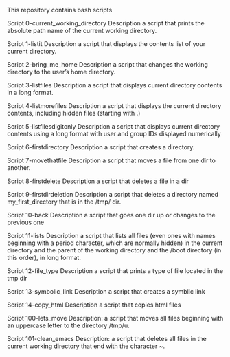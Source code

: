 This repository contains bash scripts

Script
0-current_working_directory
Description
a script that prints the absolute path name of the current working directory.

Script
1-listit
Description
a script that displays the contents list of your current directory.

Script
2-bring_me_home
Description
a script that changes the working directory to the user’s home directory.

Script
3-listfiles
Description
a script that displays current directory contents in a long format.

Script
4-listmorefiles
Description
a script that displays the current directory contents, including hidden files (starting with .)

Script
5-listfilesdigitonly
Description
a script that displays current directory contents using a long format with user and group IDs displayed numerically

Script
6-firstdirectory
Description
a script that creates a directory.

Script
7-movethatfile
Description
a script that moves a file from one dir to another.

Script
8-firstdelete
Description
a script that deletes a file in a dir

Script
9-firstdirdeletion
Description
a script that deletes a directory named my_first_directory that is in the /tmp/ dir.

Script
10-back
Description
a script that goes one dir up or changes to the previous one

Script
11-lists
Description
a script that lists all files (even ones with names beginning with a period character, which are normally hidden) in the current directory and the parent of the working directory and the /boot directory (in this order), in long format.

Script
12-file_type
Description
a script that prints a type of file located in the tmp dir

Script
13-symbolic_link
Description
a script that creates a symblic link

Script
14-copy_html
Description
a script that copies html files

Script
100-lets_move
Description:
a script that moves all files beginning with an uppercase letter to the directory /tmp/u.

Script
101-clean_emacs
Description:
a script that deletes all files in the current working directory that end with the character ~.
